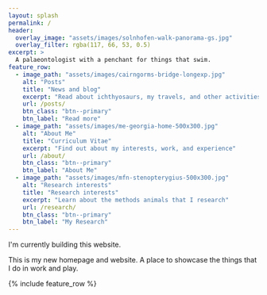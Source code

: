 ```yaml
---
layout: splash
permalink: /
header:
  overlay_image: "assets/images/solnhofen-walk-panorama-gs.jpg"
  overlay_filter: rgba(117, 66, 53, 0.5)
excerpt: >
  A palaeontologist with a penchant for things that swim.
feature_row:
  - image_path: "assets/images/cairngorms-bridge-longexp.jpg"
    alt: "Posts"
    title: "News and blog"
    excerpt: "Read about ichthyosaurs, my travels, and other activities"
    url: /posts/
    btn_class: "btn--primary"
    btn_label: "Read more"
  - image_path: "assets/images/me-georgia-home-500x300.jpg"
    alt: "About Me"
    title: "Curriculum Vitae"
    excerpt: "Find out about my interests, work, and experience"
    url: /about/
    btn_class: "btn--primary"
    btn_label: "About Me"
  - image_path: "assets/images/mfn-stenopterygius-500x300.jpg"
    alt: "Research interests"
    title: "Research interests"
    excerpt: "Learn about the methods animals that I research"
    url: /research/
    btn_class: "btn--primary"
    btn_label: "My Research"
---
```


I'm currently building this website.

This is my new homepage and website. A place to showcase the things that I do in work and play.

{% include feature_row %}
